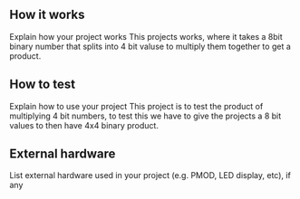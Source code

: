 <!---

This file is used to generate your project datasheet. Please fill in the information below and delete any unused
sections.

You can also include images in this folder and reference them in the markdown. Each image must be less than
512 kb in size, and the combined size of all images must be less than 1 MB.
-->

## How it works

Explain how your project works
This projects works, where it takes a 8bit binary number that splits into 4 bit valuse to multiply them together to get a product. 

## How to test

Explain how to use your project
This project is to test the product of multiplying 4 bit numbers, to test this we have to give the projects a 8 bit values to then have 4x4 binary product. 

## External hardware

List external hardware used in your project (e.g. PMOD, LED display, etc), if any
